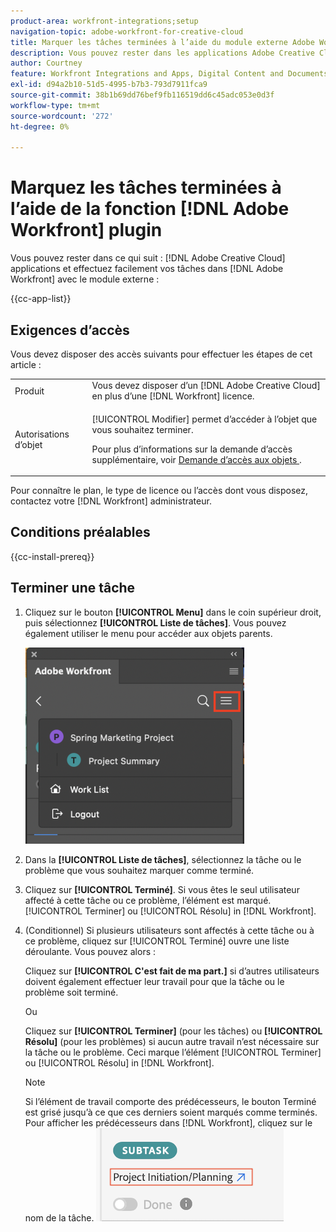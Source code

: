 ```yaml
---
product-area: workfront-integrations;setup
navigation-topic: adobe-workfront-for-creative-cloud
title: Marquer les tâches terminées à l’aide du module externe Adobe Workfront
description: Vous pouvez rester dans les applications Adobe Creative Cloud et effectuer facilement votre travail dans Adobe Workfront.
author: Courtney
feature: Workfront Integrations and Apps, Digital Content and Documents
exl-id: d94a2b10-51d5-4995-b7b3-793d7911fca9
source-git-commit: 38b1b69dd76bef9fb116519dd6c45adc053e0d3f
workflow-type: tm+mt
source-wordcount: '272'
ht-degree: 0%

---
```


# Marquez les tâches terminées à l’aide de la fonction [!DNL Adobe Workfront] plugin

Vous pouvez rester dans ce qui suit : [!DNL Adobe Creative Cloud] applications et effectuez facilement vos tâches dans [!DNL Adobe Workfront] avec le module externe :

{{cc-app-list}}

## Exigences d’accès

Vous devez disposer des accès suivants pour effectuer les étapes de cet article :

<table style="table-layout:auto"> 
 <col> 
 <col> 
 <tbody> 
  <tr> 
   <!-- <td role="rowheader">[!DNL Adobe Workfront] plan*</td> 
   <td> <p>[!UICONTROL Pro] or higher</p> </td> 
  </tr> 
  <tr data-mc-conditions=""> 
   <td role="rowheader">[!DNL Adobe Workfront] license*</td> 
   <td> <p>Work or higher</p> </td> 
  </tr> --> 
  <tr> 
   <td role="rowheader">Produit</td> 
   <td>Vous devez disposer d’un [!DNL Adobe Creative Cloud] en plus d’une [!DNL Workfront] licence.</td> 
  </tr> 
  <tr> 
   <td role="rowheader">Autorisations d’objet</td> 
   <td> <p>[!UICONTROL Modifier] permet d’accéder à l’objet que vous souhaitez terminer.</p> <p>Pour plus d’informations sur la demande d’accès supplémentaire, voir <a href="../../workfront-basics/grant-and-request-access-to-objects/request-access.md" class="MCXref xref">Demande d’accès aux objets </a>.</p> </td> 
  </tr> 
 </tbody> 
</table>

Pour connaître le plan, le type de licence ou l’accès dont vous disposez, contactez votre [!DNL Workfront] administrateur.

## Conditions préalables

{{cc-install-prereq}}

## Terminer une tâche

1. Cliquez sur le bouton **[!UICONTROL Menu]** dans le coin supérieur droit, puis sélectionnez **[!UICONTROL Liste de tâches]**. Vous pouvez également utiliser le menu pour accéder aux objets parents.

   ![](assets/go-back-to-work-list-350x314.png)

1. Dans la **[!UICONTROL Liste de tâches]**, sélectionnez la tâche ou le problème que vous souhaitez marquer comme terminé.
1. Cliquez sur **[!UICONTROL Terminé]**.  Si vous êtes le seul utilisateur affecté à cette tâche ou ce problème, l’élément est marqué. [!UICONTROL Terminer] ou [!UICONTROL Résolu] in [!DNL Workfront].
1. (Conditionnel) Si plusieurs utilisateurs sont affectés à cette tâche ou à ce problème, cliquez sur [!UICONTROL Terminé] ouvre une liste déroulante. Vous pouvez alors :

   Cliquez sur **[!UICONTROL C&#39;est fait de ma part.]** si d’autres utilisateurs doivent également effectuer leur travail pour que la tâche ou le problème soit terminé.

   Ou

   Cliquez sur **[!UICONTROL Terminer]** (pour les tâches) ou **[!UICONTROL Résolu]** (pour les problèmes) si aucun autre travail n’est nécessaire sur la tâche ou le problème. Ceci marque l’élément [!UICONTROL Terminer] ou [!UICONTROL Résolu] in [!DNL Workfront].

   >[!NOTE]
   >
   >Si l’élément de travail comporte des prédécesseurs, le bouton Terminé est grisé jusqu’à ce que ces derniers soient marqués comme terminés. Pour afficher les prédécesseurs dans [!DNL Workfront], cliquez sur le nom de la tâche.
   >![](assets/navigate-to-workfront.png)

<!-- I dont think we need this one ![](assets/complete-work-350x529.png) -->

